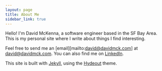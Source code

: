 ```yaml
---
layout: page
title: About Me
sidebar_link: true
---
```


Hello! I'm David McKenna, a software engineer based in the SF Bay Area. This is my personal site where I write about things I find interesting.

Feel free to send me an [email][mailto:david@davidmck.com] at david@davidmck.com. You can also find me on [LinkedIn](https://www.linkedin.com/in/david-mckenna).

This site is built with [Jekyll](https://jekyllrb.com/), using the [Hydeout](https://github.com/fongandrew/hydeout) theme.
